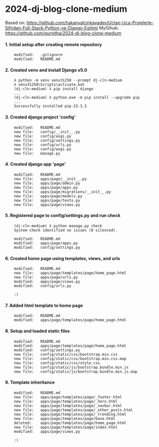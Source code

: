 # 2024-dj-blog-clone-medium
Based on: https://github.com/hakanyalcinkayadev/Uctan-Uca-Projelerle-Sifirdan-Full-Stack-Python-ve-Django-Egitimi
MyGihub: https://github.com/gurnitha/2024-dj-blog-clone-medium


#### 1. Initial setup after creating remote repository

        modified:   .gitignore
        modified:   README.md


#### 2. Created venv and install Django v5.0

        λ python -m venv venv31250 --prompt dj-cln-medium
        λ venv31250\Scripts\activate.bat
        (dj-cln-medium) λ pip install django
        ...
        (dj-cln-medium) λ python.exe -m pip install --upgrade pip
        ...
        Successfully installed pip-23.3.2


#### 3. Created django project 'config'

        modified:   README.md
        new file:   config/__init__.py
        new file:   config/asgi.py
        new file:   config/settings.py
        new file:   config/urls.py
        new file:   config/wsgi.py
        new file:   manage.py


#### 4. Created django app 'page'

        modified:   README.md
        new file:   apps/page/__init__.py
        new file:   apps/page/admin.py
        new file:   apps/page/apps.py
        new file:   apps/page/migrations/__init__.py
        new file:   apps/page/models.py
        new file:   apps/page/tests.py
        new file:   apps/page/views.py


#### 5. Registered page to config/settings.py and run check

        (dj-cln-medium) λ python manage.py check
        System check identified no issues (0 silenced).

        modified:   README.md
        modified:   apps/page/apps.py
        modified:   config/settings.py


#### 6. Created home page using templates, views, and urls

        modified:   README.md
        new file:   apps/page/templates/page/home_page.html
        new file:   apps/page/urls.py
        modified:   apps/page/views.py
        modified:   config/urls.py

        :)


#### 7. Added html template to home page

        modified:   README.md
        modified:   apps/page/templates/page/home_page.html


#### 8. Setup and loaded static files

        modified:   README.md
        modified:   apps/page/templates/page/home_page.html
        modified:   config/settings.py
        new file:   config/static/css/bootstrap.min.css
        new file:   config/static/css/bootstrap.min.css.map
        new file:   config/static/css/style.css
        new file:   config/static/js/bootstrap.bundle.min.js
        new file:   config/static/js/bootstrap.bundle.min.js.map


#### 9. Template inheritance

        modified:   README.md
        new file:   apps/page/templates/page/_footer.html
        new file:   apps/page/templates/page/_hero.html
        new file:   apps/page/templates/page/_navbar.html
        new file:   apps/page/templates/page/_other_posts.html
        new file:   apps/page/templates/page/_trending.html
        new file:   apps/page/templates/page/base.html
        deleted:    apps/page/templates/page/home_page.html
        new file:   apps/page/templates/page/index.html
        modified:   apps/page/views.py

        :)


      






















